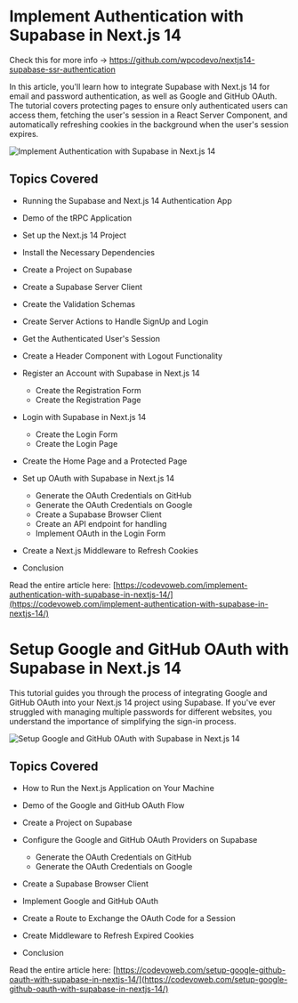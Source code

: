 # Implement Authentication with Supabase in Next.js 14

Check this for more info -> https://github.com/wpcodevo/nextjs14-supabase-ssr-authentication

In this article, you'll learn how to integrate Supabase with Next.js 14 for email and password authentication, as well as Google and GitHub OAuth. The tutorial covers protecting pages to ensure only authenticated users can access them, fetching the user's session in a React Server Component, and automatically refreshing cookies in the background when the user's session expires.

![Implement Authentication with Supabase in Next.js 14](https://codevoweb.com/wp-content/uploads/2024/02/Implement-Authentication-with-Supabase-in-Next.js-14.webp)

## Topics Covered

- Running the Supabase and Next.js 14 Authentication App
- Demo of the tRPC Application
- Set up the Next.js 14 Project
- Install the Necessary Dependencies
- Create a Project on Supabase
- Create a Supabase Server Client
- Create the Validation Schemas
- Create Server Actions to Handle SignUp and Login
- Get the Authenticated User's Session
- Create a Header Component with Logout Functionality
- Register an Account with Supabase in Next.js 14
   - Create the Registration Form
   - Create the Registration Page

- Login with Supabase in Next.js 14
   - Create the Login Form
   - Create the Login Page

- Create the Home Page and a Protected Page
- Set up OAuth with Supabase in Next.js 14
   - Generate the OAuth Credentials on GitHub
   - Generate the OAuth Credentials on Google
   - Create a Supabase Browser Client
   - Create an API endpoint for handling
   - Implement OAuth in the Login Form

- Create a Next.js Middleware to Refresh Cookies
- Conclusion

Read the entire article here: [https://codevoweb.com/implement-authentication-with-supabase-in-nextjs-14/](https://codevoweb.com/implement-authentication-with-supabase-in-nextjs-14/)

# Setup Google and GitHub OAuth with Supabase in Next.js 14

This tutorial guides you through the process of integrating Google and GitHub OAuth into your Next.js 14 project using Supabase. If you've ever struggled with managing multiple passwords for different websites, you understand the importance of simplifying the sign-in process.

![Setup Google and GitHub OAuth with Supabase in Next.js 14](https://codevoweb.com/wp-content/uploads/2024/02/Setup-Google-and-GitHub-OAuth-with-Supabase-in-Next.js-14.webp)

## Topics Covered

- How to Run the Next.js Application on Your Machine
- Demo of the Google and GitHub OAuth Flow
- Create a Project on Supabase
- Configure the Google and GitHub OAuth Providers on Supabase
   - Generate the OAuth Credentials on GitHub
   - Generate the OAuth Credentials on Google

- Create a Supabase Browser Client
- Implement Google and GitHub OAuth
- Create a Route to Exchange the OAuth Code for a Session
- Create Middleware to Refresh Expired Cookies
- Conclusion

Read the entire article here: [https://codevoweb.com/setup-google-github-oauth-with-supabase-in-nextjs-14/](https://codevoweb.com/setup-google-github-oauth-with-supabase-in-nextjs-14/)
